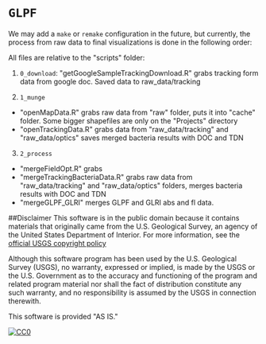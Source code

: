 `GLPF`
=============

We may add a `make` or `remake` configuration in the future, but currently, the process from raw data to final visualizations is done in the following order:

All files are relative to the "scripts" folder:

1. `0_download`:
  "getGoogleSampleTrackingDownload.R" grabs tracking form data from google doc. Saved data to raw_data/tracking
  
2. `1_munge`
  * "openMapData.R" grabs raw data from "raw" folder, puts it into "cache" folder. Some bigger shapefiles are only on the "Projects" directory
  * "openTrackingData.R" grabs data from "raw_data/tracking" and "raw_data/optics" saves merged bacteria results with DOC and TDN
  
3. `2_process`
  * "mergeFieldOpt.R" grabs
  * "mergeTrackingBacteriaData.R" grabs raw data from "raw_data/tracking" and "raw_data/optics" folders, merges bacteria results with DOC and TDN
  * "mergeGLPF_GLRI" merges GLPF and GLRI abs and fl data.

##Disclaimer
This software is in the public domain because it contains materials that originally came from the U.S. Geological Survey, an agency of the United States Department of Interior. For more information, see the [official USGS copyright policy](http://www.usgs.gov/visual-id/credit_usgs.html#copyright/ "official USGS copyright policy")

Although this software program has been used by the U.S. Geological Survey (USGS), no warranty, expressed or implied, is made by the USGS or the U.S. Government as to the accuracy and functioning of the program and related program material nor shall the fact of distribution constitute any such warranty, and no responsibility is assumed by the USGS in connection therewith.

This software is provided "AS IS."

 [
    ![CC0](http://i.creativecommons.org/p/zero/1.0/88x31.png)
  ](http://creativecommons.org/publicdomain/zero/1.0/)

